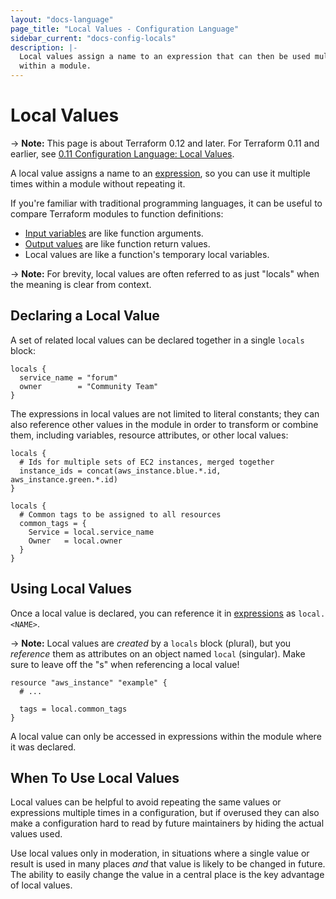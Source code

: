```yaml
---
layout: "docs-language"
page_title: "Local Values - Configuration Language"
sidebar_current: "docs-config-locals"
description: |-
  Local values assign a name to an expression that can then be used multiple times
  within a module.
---
```


# Local Values

-> **Note:** This page is about Terraform 0.12 and later. For Terraform 0.11 and
earlier, see
[0.11 Configuration Language: Local Values](../configuration-0-11/locals.html).

A local value assigns a name to an [expression](./expressions.html),
so you can use it multiple times within a module without repeating
it.

If you're familiar with traditional programming languages, it can be useful to
compare Terraform modules to function definitions:

- [Input variables](./variables.html) are like function arguments.
- [Output values](./outputs.html) are like function return values.
- Local values are like a function's temporary local variables.

-> **Note:** For brevity, local values are often referred to as just "locals"
when the meaning is clear from context.

## Declaring a Local Value

A set of related local values can be declared together in a single `locals`
block:

```hcl
locals {
  service_name = "forum"
  owner        = "Community Team"
}
```

The expressions in local values are not limited to literal constants; they can
also reference other values in the module in order to transform or combine them,
including variables, resource attributes, or other local values:

```hcl
locals {
  # Ids for multiple sets of EC2 instances, merged together
  instance_ids = concat(aws_instance.blue.*.id, aws_instance.green.*.id)
}

locals {
  # Common tags to be assigned to all resources
  common_tags = {
    Service = local.service_name
    Owner   = local.owner
  }
}
```

## Using Local Values

Once a local value is declared, you can reference it in
[expressions](./expressions.html) as `local.<NAME>`.

-> **Note:** Local values are _created_ by a `locals` block (plural), but you
_reference_ them as attributes on an object named `local` (singular). Make sure
to leave off the "s" when referencing a local value!

```
resource "aws_instance" "example" {
  # ...

  tags = local.common_tags
}
```

A local value can only be accessed in expressions within the module where it
was declared.

## When To Use Local Values

Local values can be helpful to avoid repeating the same values or expressions
multiple times in a configuration, but if overused they can also make a
configuration hard to read by future maintainers by hiding the actual values
used.

Use local values only in moderation, in situations where a single value or
result is used in many places _and_ that value is likely to be changed in
future. The ability to easily change the value in a central place is the key
advantage of local values.
